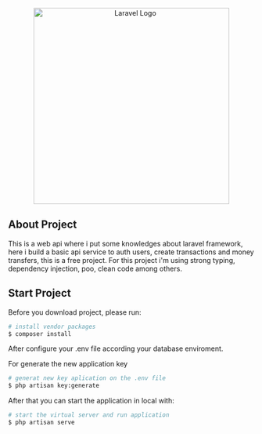 <p align="center"><a href="https://laravel.com" target="_blank"><img src="https://raw.githubusercontent.com/laravel/art/master/logo-lockup/5%20SVG/2%20CMYK/1%20Full%20Color/laravel-logolockup-cmyk-red.svg" width="400" alt="Laravel Logo"></a></p>

## About Project

This is a web api where i put some knowledges about laravel framework, here i build a basic api service to auth users, create transactions and money transfers, this is a free project. For this project i'm using strong typing, dependency injection, poo, clean code among others.

## Start Project

Before you download project, please run:

```bash
# install vendor packages
$ composer install
```

After configure your .env file according your database enviroment.

For generate the new application key

```bash
# generat new key aplication on the .env file
$ php artisan key:generate
```

After that you can start the application in local with:

```bash
# start the virtual server and run application
$ php artisan serve
```